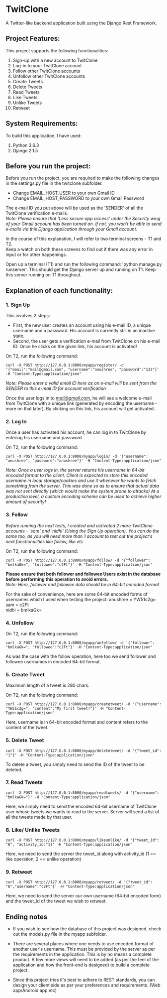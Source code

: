 # TwitClone

A Twitter-like backend application built using the Django Rest Framework.


## Project Features:

This project supports the following functionalities:
1. Sign-up with a new account to TwitClone
2. Log-in to your TwitClone account
3. Follow other TwitClone accounts 
4. Unfollow other TwitClone accounts 
5. Create Tweets
6. Delete Tweets
7. Read Tweets
8. Like Tweets
9. Unlike Tweets
10. Retweet

## System Requirements:

To build this application, I have used:
1. Python 3.6.3
2. Django 2.1.5


## Before you run the project:

Before you run the project, you are required to make the following changes in the settings.py file in the twitclone subfolder.
- Change EMAIL_HOST_USER to your own Gmail ID
- Change EMAIL_HOST_PASSWORD to your own Gmail Password

The e-mail ID you put above will be used as the 'SENDER' of all the TwitClone verification e-mails.  
*Note: Please ensure that 'Less secure app access' under the Security wing of your Gmail account has been turned on. If not, you won't be able to send e-mails via this Django application through your Gmail account.*  

In the course of this explanation, I will refer to two terminal screens - T1 and T2.  
Keep a watch on both these screens to find out if there was any error in input or for other happenings.  

Open up a terminal (T1) and run the following command: 'python manage.py runserver'. This should get the Django server up and running on T1. Keep this server running on T1 throughout.
## Explanation of each functionality:

### 1. Sign Up

This involves 2 steps:
- First, the new user creates an account using his e-mail ID, a unique username and a password. His account is currently still in an inactive state.
- Second, the user gets a verification e-mail from TwitClone on his e-mail ID. Once he clicks on the given link, his account is activated!

On T2, run the following command:

`curl -X POST http://127.0.0.1:8000/myapp/register/ -d '{"email":"mail@gmail.com", "username":"anushree", "password":"123"}' -H "Content-Type:application/json"`

*Note: Please enter a valid email ID here as an e-mail will be sent from the SENDER to this e-mail ID for account verification*  

Once the user logs in to *mail@gmail.com*, he will see a welcome e-mail from TwitClone with a unique link (generated by encoding the username - more on that later). By clicking on this link, his account will get activated.

### 2. Log In

Once a user has activated his account, he can log in to TwitClone by entering his username and password.

On T2, run the following command:

`curl -X POST http://127.0.0.1:8000/myapp/login/ -d '{"username": "anushree", "password":"anushree"}' -H "Content-Type:application/json"`

*Note: Once a user logs in, the server returns his username in 64-bit encoded format to the client. Client is expected to store this encoded username in local storage/cookies and use it whenever he wants to fetch something from the server. This was done so as to ensure that actual data was not sent directly (which would make the system prone to attacks) At a production level, a custom encoding scheme can be used to achieve higher amount of security!*  

### 3. Follow 


*Before running the next tests, I created and activated 2 more TwitClone accounts - 'sam' and 'nidhi' (Using the Sign Up operation). You can do the same too, as you will need more than 1 account to test out the project's next functionalities like follow, like etc*  

On T2, run the following command:

`curl -X POST http://127.0.0.1:8000/myapp/follow/ -d '{"follower": "bmlkaGk=", "followee":"c2Ft"}' -H "Content-Type:application/json"`

**Please ensure that both follower and followee Users exist in the database before performing this operation to avoid errors.**  
*Note: Here, follower and followee data should be in 64-bit encoded format*  

For the sake of convenience, here are some 64-bit encoded forms of usernames which I used when testing the project:
anushree = YW51c2g=  
sam = c2Ft  
nidhi = bmlkaGk=  

### 4. Unfollow

On T2, run the following command:

`curl -X POST http://127.0.0.1:8000/myapp/unfollow/ -d '{"follower": "bmlkaGk=", "followee":"c2Ft"}' -H "Content-Type:application/json"`

As was the case with the follow operation, here too we send follower and followee usernames in encoded 64-bit format.  

### 5. Create Tweet

Maximum length of a tweet is 280 chars.

On T2, run the following command:

`curl -X POST http://127.0.0.1:8000/myapp/createtweet/ -d '{"username": "YW51c2g=", "content":"My first tweet!"}' -H "Content-Type:application/json"`

Here, username is in 64-bit encoded format and content refers to the content of the tweet.  

### 5. Delete Tweet

`curl -X POST http://127.0.0.1:8000/myapp/deletetweet/ -d '{"tweet_id": "1"}' -H "Content-Type:application/json"`  

To delete a tweet, you simply need to send the ID of the tweet to be deleted.  

### 7. Read Tweets

`curl -X POST http://127.0.0.1:8000/myapp/readtweets/ -d '{"username": "bmlkaGk="}' -H "Content-Type:application/json"`

Here, we simply need to send the encoded 64-bit username of TwitClone user whose tweets we wants to read to the server. Server will send a list of all the tweets made by that user.  

### 8. Like/ Unlike Tweets
`curl -X POST http://127.0.0.1:8000/myapp/likeunlike/ -d '{"tweet_id": "6", "activity_id:"1}' -H "Content-Type:application/json"`  

Here, we need to send the server the tweet_id along with activity_id (1 == like operation, 2 == unlike operation)

### 9. Retweet

`curl -X POST http://127.0.0.1:8000/myapp/retweet/ -d '{"tweet_id": "6","username":"c2Ft"}' -H "Content-Type:application/json"`

Here, we need to send the server our own username (64-bit encoded form) and the tweet_id of the tweet we wish to retweet.  



## Ending notes

- If you wish to see how the database of this project was designed, check out the models.py file in the myapp subfolder.  

- There are several places where one needs to use encoded format of another user's username. This must be provided by the server as per the requirements in the application. This is by no means a complete product. A few more views will need to be added (as per the feel of the application and how the front-end is designed) to build a complete project.

- Since this project tries it's best to adhere to REST standards, you can design your client side as per your  preferences and requirements. (Web app/Android app etc)